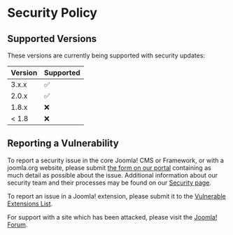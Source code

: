 # Security Policy

## Supported Versions

These versions are currently being supported with security updates:

| Version | Supported          |
| ------- | ------------------ |
| 3.x.x   | :white_check_mark: |
| 2.0.x   | :white_check_mark: |
| 1.8.x   | :x:                |
| < 1.8   | :x:                |

## Reporting a Vulnerability

To report a security issue in the core Joomla! CMS or Framework, or with a joomla.org website, please submit
[the form on our portal](https://developer.joomla.org/security/contact-the-team.html) containing as much detail
as possible about the issue. Additional information about our security team and their processes may be found on
our [Security page](https://developer.joomla.org/security.html).

To report an issue in a Joomla! extension, please submit it to the [Vulnerable Extensions List](https://vel.joomla.org/submit-vel).

For support with a site which has been attacked, please visit the [Joomla! Forum](https://forum.joomla.org/viewforum.php?f=714).
